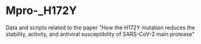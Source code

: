 # Mpro-_H172Y
Data and scripts related to the paper "How the H172Y mutation reduces the stability,  activity, and antiviral susceptibility of SARS-CoV-2 main protease"
